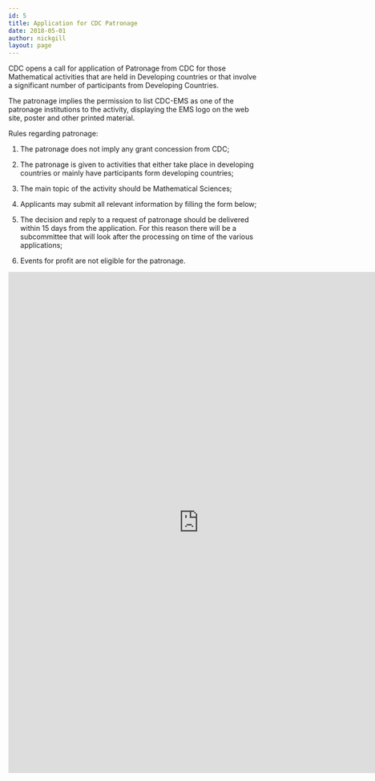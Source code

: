 ```yaml
---
id: 5
title: Application for CDC Patronage
date: 2018-05-01
author: nickgill
layout: page
---
```


CDC opens a call for application of Patronage from CDC for those Mathematical activities that are held in Developing countries or that involve a significant number of participants from Developing Countries. 

The patronage implies the permission to list CDC-EMS as one of the patronage institutions to the activity, displaying the EMS logo on the web site, poster and other printed material.

Rules regarding patronage: 

  1. The patronage does not imply any grant concession from CDC;

  2. The patronage is given to activities that either take place in developing countries or mainly have participants form developing countries;

  3. The main topic of the activity should be Mathematical Sciences;

  4. Applicants may submit all relevant information by filling the form below;

  5. The decision and reply to a request of patronage should be delivered within 15 days from the application. For this reason there will be a subcommittee that will look after the processing on time of the various applications;

  6. Events for profit are not eligible for the patronage.



<iframe src="https://docs.google.com/forms/d/e/1FAIpQLSfAYEfv4dxUNp9qf5fJOOngKKq_EA8dkFEz7ZppqtOzDKNTDw/viewform?embedded=true" width="760" height="1000" frameborder="0" marginheight="0" marginwidth="0">Loading...</iframe>
